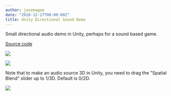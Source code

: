 ```yaml
---
author: jasemagee
date: "2018-12-27T00:00:00Z"
title: Unity Directional Sound Demo
---
```


Small directional audio demo in Unity, perhaps for a sound based game.

[Source code](https://github.com/jasemagee/DirectionalSoundTest)

<div class="center-align">
<a href="/img/directional-sound-demo/directional-sound-demo1.jpg"><img class="responsive-img" src="/img/directional-sound-demo/directional-sound-demo1.jpg" /></a>

<a href="/img/directional-sound-demo/directional-sound-demo2.jpg"><img class="responsive-img" src="/img/directional-sound-demo/directional-sound-demo2.jpg" /></a>
</div>

Note that to make an audio source 3D in Unity, you need to drag the "Spatial Blend" slider up to 1/3D. Default is 0/2D.

<div class="center-align">
<a href="/img/directional-sound-demo/unity-spatial-blend.jpg"><img class="responsive-img" src="/img/directional-sound-demo/unity-spatial-blend.jpg" /></a>
</div>